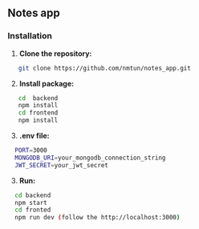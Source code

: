 ## Notes app
### Installation
1. **Clone the repository:**
```sh
   git clone https://github.com/nmtun/notes_app.git
```
2. **Install package:**
```sh
   cd  backend
   npm install
   cd frontend
   npm install
```
3. **.env file:**
```sh
  PORT=3000
  MONGODB_URI=your_mongodb_connection_string
  JWT_SECRET=your_jwt_secret
```
3. **Run:**
```sh
  cd backend
  npm start
  cd fronted
  npm run dev (follow the http://localhost:3000)
```
